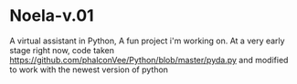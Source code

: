 # Noela-v.01
A virtual assistant in Python, 
A fun project i'm working on.
At a very early stage right now, code taken https://github.com/phalconVee/Python/blob/master/pyda.py and modified to work with the newest version of python
